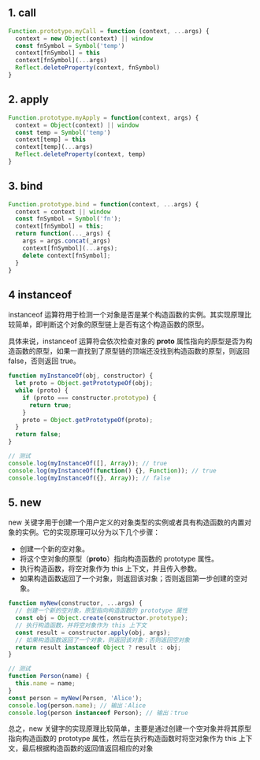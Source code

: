 ## 1. call
```js
Function.prototype.myCall = function (context, ...args) {
  context = new Object(context) || window
  const fnSymbol = Symbol('temp')
  context[fnSymbol] = this
  context[fnSymbol](...args)
  Reflect.deleteProperty(context, fnSymbol)
}
```

## 2. apply
```js	
Function.prototype.myApply = function(context, args) {
  context = Object(context) || window
  const temp = Symbol('temp')			
  context[temp] = this
  context[temp](...args)
  Reflect.deleteProperty(context, temp)
}
```


## 3. bind
```js
Function.prototype.bind = function(context, ...args) {
  context = context || window
  const fnSymbol = Symbol('fn');
  context[fnSymbol] = this;
  return function(..._args) {
    args = args.concat(_args)
    context[fnSymbol](...args);
    delete context[fnSymbol];
  }
}
```
## 4 instanceof
instanceof 运算符用于检测一个对象是否是某个构造函数的实例。其实现原理比较简单，即判断这个对象的原型链上是否有这个构造函数的原型。

具体来说，instanceof 运算符会依次检查对象的 __proto__ 属性指向的原型是否为构造函数的原型，如果一直找到了原型链的顶端还没找到构造函数的原型，则返回 false，否则返回 true。
```js
function myInstanceOf(obj, constructor) {
  let proto = Object.getPrototypeOf(obj);
  while (proto) {
    if (proto === constructor.prototype) {
      return true;
    }
    proto = Object.getPrototypeOf(proto);
  }
  return false;
}

// 测试
console.log(myInstanceOf([], Array)); // true
console.log(myInstanceOf(function() {}, Function)); // true
console.log(myInstanceOf({}, Array)); // false

```

## 5. new 
new 关键字用于创建一个用户定义的对象类型的实例或者具有构造函数的内置对象的实例。它的实现原理可以分为以下几个步骤：

- 创建一个新的空对象。
- 将这个空对象的原型（__proto__）指向构造函数的 prototype 属性。
- 执行构造函数，将空对象作为 this 上下文，并且传入参数。
- 如果构造函数返回了一个对象，则返回该对象；否则返回第一步创建的空对象。

```js
function myNew(constructor, ...args) {
  // 创建一个新的空对象，原型指向构造函数的 prototype 属性
  const obj = Object.create(constructor.prototype);
  // 执行构造函数，并将空对象作为 this 上下文
  const result = constructor.apply(obj, args);
  // 如果构造函数返回了一个对象，则返回该对象；否则返回空对象
  return result instanceof Object ? result : obj;
}

// 测试
function Person(name) {
  this.name = name;
}
const person = myNew(Person, 'Alice');
console.log(person.name); // 输出：Alice
console.log(person instanceof Person); // 输出：true

```
总之，new 关键字的实现原理比较简单，主要是通过创建一个空对象并将其原型指向构造函数的 prototype 属性，然后在执行构造函数时将空对象作为 this 上下文，最后根据构造函数的返回值返回相应的对象